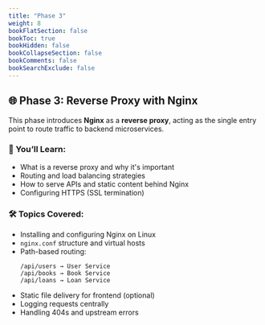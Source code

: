 ```yaml
---
title: "Phase 3"
weight: 8
bookFlatSection: false
bookToc: true
bookHidden: false
bookCollapseSection: false
bookComments: false
bookSearchExclude: false
---
```

## 🌐 Phase 3: Reverse Proxy with Nginx

This phase introduces **Nginx** as a **reverse proxy**, acting as the single entry point to route traffic to backend microservices.

### 🎯 You’ll Learn:
- What is a reverse proxy and why it's important
- Routing and load balancing strategies
- How to serve APIs and static content behind Nginx
- Configuring HTTPS (SSL termination)

### 🛠 Topics Covered:
- Installing and configuring Nginx on Linux
- `nginx.conf` structure and virtual hosts
- Path-based routing:
  ```
  /api/users → User Service  
  /api/books → Book Service  
  /api/loans → Loan Service  
  ```
- Static file delivery for frontend (optional)
- Logging requests centrally
- Handling 404s and upstream errors




